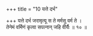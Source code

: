 +++
title = "10 यत्ते दर्भ"

+++
यत्ते दर्भ जरामृत्यू स ते मर्मसु वर्म ते ।  
तेनेमं वर्मिणं कृत्वा सपत्नान् जहि वीर्यैः ॥ १० ॥